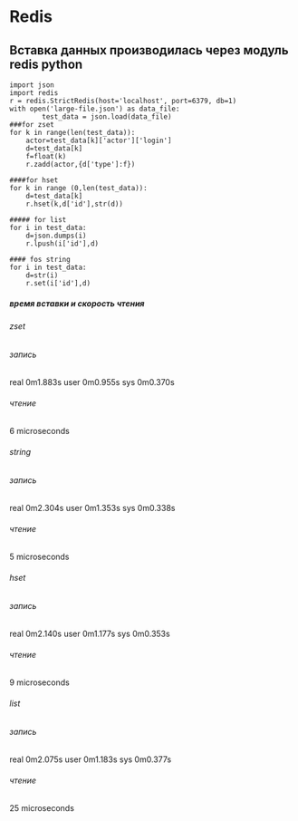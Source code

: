 # Redis
## Вставка данных производилась через модуль redis python
```
import json
import redis
r = redis.StrictRedis(host='localhost', port=6379, db=1)
with open('large-file.json') as data_file:
        test_data = json.load(data_file)
###for zset
for k in range(len(test_data)):
    actor=test_data[k]['actor']['login']
    d=test_data[k]
    f=float(k)
    r.zadd(actor,{d['type']:f})

####for hset
for k in range (0,len(test_data)):
    d=test_data[k]
    r.hset(k,d['id'],str(d))

##### for list
for i in test_data:
    d=json.dumps(i)
    r.lpush(i['id'],d)

#### fos string
for i in test_data:
    d=str(i)
    r.set(i['id'],d)
```

##### время вставки и скорость чтения
###### zset
###### запись
real    0m1.883s
user    0m0.955s
sys     0m0.370s
###### чтение 
6 microseconds

###### string
###### запись
real    0m2.304s
user    0m1.353s
sys     0m0.338s
###### чтение 
5 microseconds

###### hset
###### запись
real    0m2.140s
user    0m1.177s
sys     0m0.353s
###### чтение
9 microseconds

###### list
###### запись
real    0m2.075s
user    0m1.183s
sys     0m0.377s
###### чтение
25 microseconds
